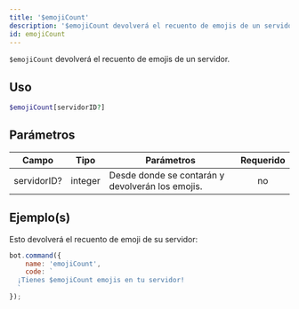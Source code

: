 ```yaml
---
title: '$emojiCount'
description: '$emojiCount devolverá el recuento de emojis de un servidor.'
id: emojiCount
---
```


`$emojiCount` devolverá el recuento de emojis de un servidor.

## Uso

```php
$emojiCount[servidorID?]
```

## Parámetros

| Campo       | Tipo    | Parámetros                                       | Requerido |
| ----------- | ------- | ------------------------------------------------ |:---------:|
| servidorID? | integer | Desde donde se contarán y devolverán los emojis. |    no     |

## Ejemplo(s)

Esto devolverá el recuento de emoji de su servidor:

```javascript
bot.command({
    name: 'emojiCount',
    code: `
  ¡Tienes $emojiCount emojis en tu servidor!
  `
});
```